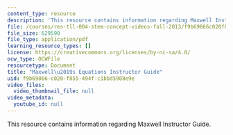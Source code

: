 ```yaml
---
content_type: resource
description: 'This resource contains information regarding Maxwell Instructor Guide. '
file: /courses/res-tll-004-stem-concept-videos-fall-2013/f9b69866c020f855494fc1bbd5908e9e_MITRES_TLL-004F13_Max_IG.pdf
file_size: 629590
file_type: application/pdf
learning_resource_types: []
license: https://creativecommons.org/licenses/by-nc-sa/4.0/
ocw_type: OCWFile
resourcetype: Document
title: "Maxwell\u2019s Equations Instructor Guide"
uid: f9b69866-c020-f855-494f-c1bbd5908e9e
video_files:
  video_thumbnail_file: null
video_metadata:
  youtube_id: null
---
```

This resource contains information regarding Maxwell Instructor Guide. 